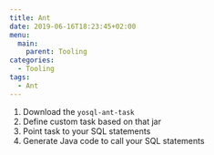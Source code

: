 ```yaml
---
title: Ant
date: 2019-06-16T18:23:45+02:00
menu:
  main:
    parent: Tooling
categories:
  - Tooling
tags:
  - Ant
---
```


1. Download the `yosql-ant-task`
2. Define custom task based on that jar
3. Point task to your SQL statements
4. Generate Java code to call your SQL statements
